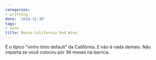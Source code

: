 ```yaml
---
categories:
- writting
date: '2018-12-30'
tags:
- wine
title: Rosso California Red Wine
---
```


É o típico "vinho tinto default" da Califórnia. E não é nada demais. Não importa se você colocou por 36 meses na barrica.